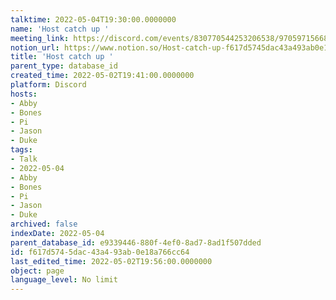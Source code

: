 ```yaml
---
talktime: 2022-05-04T19:30:00.0000000
name: 'Host catch up '
meeting_link: https://discord.com/events/830770544253206538/970597156681568276
notion_url: https://www.notion.so/Host-catch-up-f617d5745dac43a493ab0e18a766cc64
title: 'Host catch up '
parent_type: database_id
created_time: 2022-05-02T19:41:00.0000000
platform: Discord
hosts:
- Abby
- Bones
- Pi
- Jason
- Duke
tags:
- Talk
- 2022-05-04
- Abby
- Bones
- Pi
- Jason
- Duke
archived: false
indexDate: 2022-05-04
parent_database_id: e9339446-880f-4ef0-8ad7-8ad1f507dded
id: f617d574-5dac-43a4-93ab-0e18a766cc64
last_edited_time: 2022-05-02T19:56:00.0000000
object: page
language_level: No limit
---
```





